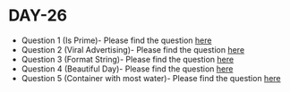 # DAY-26

* Question 1 (Is Prime)- Please find the question [here](./Question-1/question.pdf)
* Question 2 (Viral Advertising)- Please find the question [here](./Question-2/question.pdf)
* Question 3 (Format String)- Please find the question [here](./Question-3/question.pdf)
* Question 4 (Beautiful Day)- Please find the question [here](./Question-4/question.pdf)
* Question 5 (Container with most water)- Please find the question [here](https://leetcode.com/problems/container-with-most-water/)
